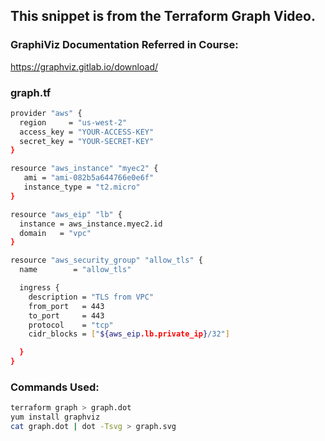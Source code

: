 ## This snippet is from the Terraform Graph Video.

### GraphiViz Documentation Referred in Course:

https://graphviz.gitlab.io/download/

### graph.tf
```sh
provider "aws" {
  region     = "us-west-2"
  access_key = "YOUR-ACCESS-KEY"
  secret_key = "YOUR-SECRET-KEY"
}

resource "aws_instance" "myec2" {
   ami = "ami-082b5a644766e0e6f"
   instance_type = "t2.micro"
}

resource "aws_eip" "lb" {
  instance = aws_instance.myec2.id
  domain   = "vpc"
}

resource "aws_security_group" "allow_tls" {
  name        = "allow_tls"

  ingress {
    description = "TLS from VPC"
    from_port   = 443
    to_port     = 443
    protocol    = "tcp"
    cidr_blocks = ["${aws_eip.lb.private_ip}/32"]

  }
}
```



### Commands Used:
```sh
terraform graph > graph.dot
yum install graphviz
cat graph.dot | dot -Tsvg > graph.svg
```

